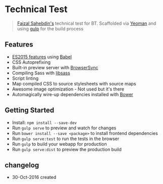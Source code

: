 # Technical Test

> [Faizal Sahebdin's](https://www.linkedin.com/in/projectaqua) technical test for BT. Scaffolded via [Yeoman](http://yeoman.io) and using [gulp](http://gulpjs.com/) for the build process


## Features

* [ES2015 features](https://babeljs.io/docs/learn-es2015/) using [Babel](https://babeljs.io)
* CSS Autoprefixing
* Built-in preview server with [BrowserSync](https://www.browsersync.io)
* Compiling Sass with [libsass](http://libsass.org)
* Script linting 
* Map compiled CSS to source stylesheets with source maps
* Awesome image optimization - Not used but it's there
* Automagically wire-up dependencies installed with [Bower](http://bower.io)


## Getting Started

- Install: `npm install --save-dev`
- Run `gulp serve` to preview and watch for changes
- Run `bower install --save <package>` to install frontend dependencies
- Run `gulp serve:test` to run the tests in the browser
- Run `gulp` to build your webapp for production
- Run `gulp serve:dist` to preview the production build


## changelog
* 30-Oct-2016 created
